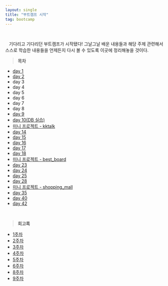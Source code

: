 ```yaml
---
layout: single
title: "부트캠프 시작"
tag: bootcamp
---
```


<br>

&nbsp;&nbsp; 기다리고 기다리던 부트캠프가 시작됐다! 그날그날 배운 내용들과 해당 주제 관련해서 스스로 학습한 내용들을 언제든지 다시 볼 수 있도록 이곳에 정리해놓을 것이다.

> **목차**

- [day 1](/bootcamp-day1)
- [day 2](/bootcamp-day2)
- day 3
- day 4
- day 5
- day 6
- day 7
- day 8
- [day 9](/bootcamp-day9)
- [day 10(DB 실습)](/bootcamp-day10)
- [미니 프로젝트 - kktalk](/bootcamp-miniproject-kktalk)
- [day 14](/bootcamp-day14)
- [day 15](/bootcamp-day15)
- [day 16](/bootcamp-day16)
- [day 17](/bootcamp-day17)
- [day 18](/bootcamp-day18)
- [미니 프로젝트 - best_board](/bootcamp-miniproject2-best_board)
- [day 23](/bootcamp-day23)
- [day 24](/bootcamp-day24)
- [day 25](/bootcamp-day25)
- [day 28](/bootcamp-day28)
- [미니 프로젝트 - shopping_mall](/bootcamp-miniproject3-shopping_mall)
- [day 35](/bootcamp-day35)
- [day 40](/bootcamp-day40)
- [day 42](/bootcamp-day42)
 
<br>

> **회고록**

- [1주차](/bootcamp-week1-review)
- [2주차](/bootcamp-week2-review)
- [3주차](/bootcamp-week3-review)
- [4주차](/bootcamp-week4-review)
- [5주차](/bootcamp-week5-review)
- [6주차](/bootcamp-week6-review)
- [8주차](/bootcamp-week8-review)
- [9주차](/bootcamp-week9-review)